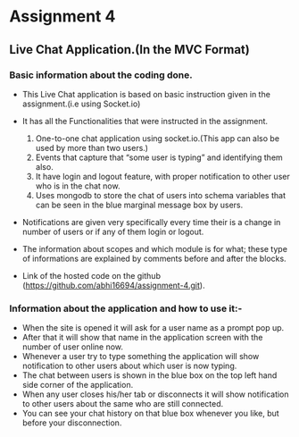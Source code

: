 # Assignment 4

## Live Chat Application.(In the MVC Format)

### Basic information about the coding done.

- This Live Chat application is based on basic instruction given in the assignment.(i.e using Socket.io)

- It has all the Functionalities that were instructed in the assignment.

	1) One-to-one chat application using socket.io.(This app can also be used by more than two users.)
	2) Events that capture that “some user is typing” and identifying them also.
	3) It have login and logout feature, with proper notification to other user who is in the chat now.
	4) Uses mongodb to store the chat of users into schema variables that can be seen in the blue marginal message box by users.

- Notifications are given very specifically every time their is a change in number of users or if any of them login or logout.
- The information about scopes and which module is for what; these type of informations are explained by comments before and after the blocks.  
- Link of the hosted code on the github (https://github.com/abhi16694/assignment-4.git).


### Information about the application and how to use it:-

- When the site is opened it will ask for a user name as a prompt pop up.
- After that it will show that name in the application screen with the number of user online now.
- Whenever a user try to type something the application will show notification to other users about which user is now typing.
- The chat between users is shown in the blue box on the top left hand side corner of the application.
- When any user closes his/her tab or disconnects it will show notification to other users about the same who are still connected.
- You can see your chat history on that blue box whenever you like, but before your disconnection.
